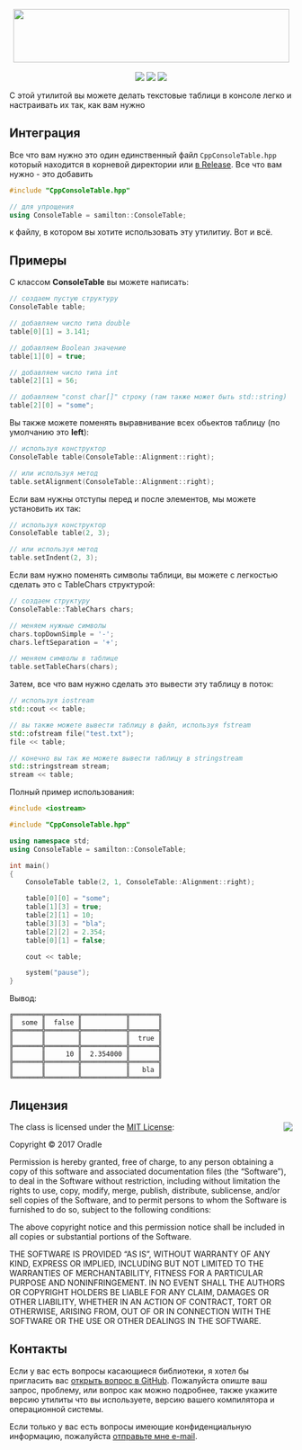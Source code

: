 <p align="center">
<img src="https://lh3.googleusercontent.com/QLx9TsSHq9v7E67EZXvrImzdo7s9_3572ikFL5Q35-eIuLG2RthAI4JyGobylI4J3L_NhNesi4LVfUhMCHvd6RLh5f3998g4EDZzyh5Mq99JNBhUGf7DKXGGQ1tfk588VectgFbhqkVqwNAtV1hGjM8JS-p3AHDYA69zNMKRMA_fpfHoAaqjSu7Ai4pTTavSvYIjY3dkfmYredSsO82xXBxtLmHKHzVgUpj2ghXQzojh7HVSVhh3t5IPNumW3fgkoagum_XVNIuf6PFlZvN4bt4ce7jmrOftdPMqeyg2VqaaJ9mQ2UiHoALszH7I37SujHKQtMM-pRI006_Zhtz0lR_iWiZAJeaYROa_OeEXRFg9zv9iHCnAenNZKgTQsFhoH9XD9ssQrGoNh6jCwP8qWo-Hpws1bvCPfsFSd9gV7nyHGEuZKP2FxjbUHG7OCFmB9nIDtP5vhfHpelAaCOGHsH3BEOZdRNcp_KEYeJQVvhi3A6ptueKeyT6lAvp-QjXRXT2OuimZMh_wBPi6h4XAilUkdsHPqqFvvQHtwtJxD7TULEbEfAEpoHoX8TqNAjalQu2LYFpZOgO0NFPYQwXb7oS7fDdVXrPJgIYRonPhhCZvLwLvCUI3O64pVZzWZHO4M5Iu1jJfYRJwTxvOXC12qjQ9kQ=w832-h161-no" width="491" height="95">
<br><br>
<a href="https://opensource.org/licenses/MIT" alt="License">
	<img src="https://img.shields.io/github/license/Oradle/CppConsoleTable.svg" /></a>
<a href="https://github.com/Oradle/CppConsoleTable/issues" alt="Open issues">
        <img src="https://img.shields.io/github/issues/Oradle/CppConsoleTable.svg" /></a>
<a href="https://github.com/Oradle/CppConsoleTable/releases/latest" alt="Latest release">
        <img src="https://img.shields.io/github/release/Oradle/CppConsoleTable.svg" /></a>
</p>

С этой утилитой вы можете делать текстовые таблици в консоле легко и настраивать их так, как вам нужно

## Интеграция

Все что вам нужно это один единственный файл `CppConsoleTable.hpp` который находится в корневой директории или [в Release](https://github.com/Oradle/CppConsoleTable/releases). Все что вам нужно - это добавить

```cpp
#include "CppConsoleTable.hpp"

// для упрощения
using ConsoleTable = samilton::ConsoleTable;
```

к файлу, в котором вы хотите использовать эту утилитиу. Вот и всё.

## Примеры

С классом **ConsoleTable** вы можете написать:

```C++
// создаем пустую структуру
ConsoleTable table;

// добавляем число типа double
table[0][1] = 3.141;

// добавляем Boolean значение
table[1][0] = true;

// добавляем число типа int
table[2][1] = 56;

// добавляем "const char[]" строку (там также может быть std::string)
table[2][0] = "some";
```

Вы также можете поменять выравнивание всех обьектов таблицу (по умолчанию это **left**):

```C++
// используя конструктор
ConsoleTable table(ConsoleTable::Alignment::right);

// или используя метод
table.setAlignment(ConsoleTable::Alignment::right);
```

Если вам нужны отступы перед и после элементов, мы можете установить их так:

```C++
// используя конструктор
ConsoleTable table(2, 3);

// или используя метод
table.setIndent(2, 3);
```

Если вам нужно поменять символы таблици, вы можете с легкостью сделать это с TableChars структурой:

```C++
// создаем структуру
ConsoleTable::TableChars chars;

// меняем нужные символы
chars.topDownSimple = '-';
chars.leftSeparation = '+';

// меняем символы в таблице
table.setTableChars(chars);
```

Затем, все что вам нужно сделать это вывести эту таблицу в поток:

```C++
// используя iostream
std::cout << table;

// вы также можете вывести таблицу в файл, используя fstream
std::ofstream file("test.txt");
file << table;

// конечно вы так же можете вывести таблицу в stringstream
std::stringstream stream;
stream << table;
```

Полный пример использования:

```C++
#include <iostream>

#include "CppConsoleTable.hpp"

using namespace std;
using ConsoleTable = samilton::ConsoleTable;

int main()
{
	ConsoleTable table(2, 1, ConsoleTable::Alignment::right);

	table[0][0] = "some";
	table[1][3] = true;
	table[2][1] = 10;
	table[3][3] = "bla";
	table[2][2] = 2.354;
	table[0][1] = false;

	cout << table;

	system("pause");
}
```
Вывод:
```
╔═══════╦════════╦═══════════╦═══════╗
║  some ║  false ║           ║       ║
╠═══════╬════════╬═══════════╬═══════╣
║       ║        ║           ║  true ║
╠═══════╬════════╬═══════════╬═══════╣
║       ║     10 ║  2.354000 ║       ║
╠═══════╬════════╬═══════════╬═══════╣
║       ║        ║           ║   bla ║
╚═══════╩════════╩═══════════╩═══════╝
```

## Лицензия

<img align="right" src="http://opensource.org/trademarks/opensource/OSI-Approved-License-100x137.png">

The class is licensed under the [MIT License](http://opensource.org/licenses/MIT):

Copyright &copy; 2017 Oradle

Permission is hereby granted, free of charge, to any person obtaining a copy of this software and associated documentation files (the “Software”), to deal in the Software without restriction, including without limitation the rights to use, copy, modify, merge, publish, distribute, sublicense, and/or sell copies of the Software, and to permit persons to whom the Software is furnished to do so, subject to the following conditions:

The above copyright notice and this permission notice shall be included in all copies or substantial portions of the Software.

THE SOFTWARE IS PROVIDED “AS IS”, WITHOUT WARRANTY OF ANY KIND, EXPRESS OR IMPLIED, INCLUDING BUT NOT LIMITED TO THE WARRANTIES OF MERCHANTABILITY, FITNESS FOR A PARTICULAR PURPOSE AND NONINFRINGEMENT. IN NO EVENT SHALL THE AUTHORS OR COPYRIGHT HOLDERS BE LIABLE FOR ANY CLAIM, DAMAGES OR OTHER LIABILITY, WHETHER IN AN ACTION OF CONTRACT, TORT OR OTHERWISE, ARISING FROM, OUT OF OR IN CONNECTION WITH THE SOFTWARE OR THE USE OR OTHER DEALINGS IN THE SOFTWARE.

## Контакты

Если у вас есть вопросы касающиеся библиотеки, я хотел бы пригласить вас [открыть вопрос в GitHub](https://github.com/Oradle/CppConsoleTable/issues/new). Пожалуйста опиште ваш запрос, проблему, или вопрос как можно подробнее, также укажите версию утилиты что вы используете, версию вашего компилятора и операционной системы.

Если только у вас есть вопросы имеющие конфиденциальную информацию, пожалуйста [отправьте мне e-mail](mailto:d.bogdan99@gmail.com).
